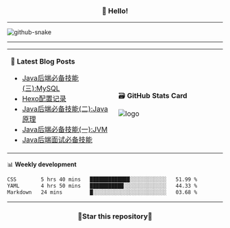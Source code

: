 <h3 align="center">👋 Hello!</h3>

-------

<picture>
  <source media="(prefers-color-scheme: dark)" srcset="https://raw.githubusercontent.com/fuos/fuos/output/github-contribution-grid-snake-dark.svg" />
  <source media="(prefers-color-scheme: light)" srcset="https://raw.githubusercontent.com/fuos/fuos/output/github-contribution-grid-snake.svg" />
  <img alt="github-snake" src="github-snake.svg" />
</picture>

-------

<table width="960px">
<tr>
<td valign="center" width="50%">

📕 **Latest Blog Posts**

<!-- BLOG-POST-LIST:START -->
- [Java后端必备技能&lpar;三&rpar;:MySQL](https://blog.bitmap.us.kg/posts/369bcd6e.html)
- [Hexo配置记录](https://blog.bitmap.us.kg/posts/a2ce8d15.html)
- [Java后端必备技能&lpar;二&rpar;:Java原理](https://blog.bitmap.us.kg/posts/fc5e4d.html)
- [Java后端必备技能&lpar;一&rpar;:JVM](https://blog.bitmap.us.kg/posts/fa087a3f.html)
- [Java后端面试必备技能](https://blog.bitmap.us.kg/posts/5f972bb0.html)
<!-- BLOG-POST-LIST:END -->

</td>
<td valign="center" width="50%">

🗃️ **GitHub Stats Card**

<img src="https://github-readme-stats.vercel.app/api?username=fuos&show_icons=true&theme=default&hide_border=true&hide_title=true" alt="logo" />

</td>
</tr>
</table>

📊 **Weekly development**
<!--START_SECTION:waka-->

```txt
CSS        5 hrs 40 mins   █████████████░░░░░░░░░░░░   51.99 %
YAML       4 hrs 50 mins   ███████████░░░░░░░░░░░░░░   44.33 %
Markdown   24 mins         █░░░░░░░░░░░░░░░░░░░░░░░░   03.68 %
```

<!--END_SECTION:waka-->

-------
<h3 align="center">🌟Star this repository🌟</h3>
